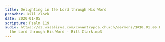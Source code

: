 ```yaml
---
title: Delighting in the Lord through His Word
preacher: bill-clark
date: 2020-01-05
scripture: Psalm 119
audio: https://s3.wasabisys.com/coventrypca.church/sermons/2020.01.05.E Delighting in
  the Lord through His Word - Bill Clark.mp3
---
```

